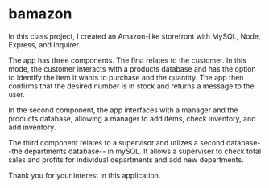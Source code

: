 # bamazon
In this class project, I created an Amazon-like storefront with MySQL, Node, Express, and Inquirer.  

The app has three components.  The first relates to the customer.  In this mode, the customer interacts with a products database and has the option to identify the item it wants to purchase and the quantity.  The app then confirms that the desired number is in stock and returns a message to the user.  

In the second component, the app interfaces with a manager and the products database, allowing a manager to add items, check inventory, and add inventory.  

The third component relates to a supervisor and utlizes a second database--the departments database-- in mySQL. It allows a superviser to check total sales and profits for individual departments and add new departments.  

Thank you for your interest in this application.  
